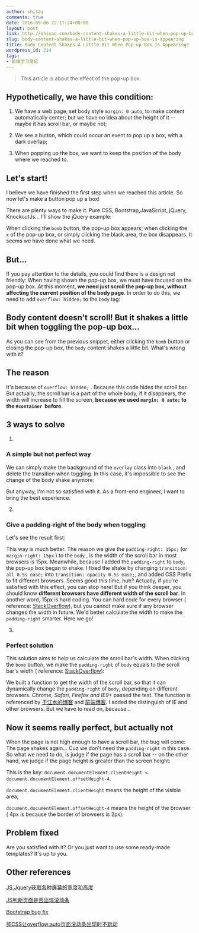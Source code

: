 ```yaml
---
author: shisaq
comments: true
date: 2016-09-06 22:17:24+00:00
layout: post
link: http://shisaq.com/body-content-shakes-a-little-bit-when-pop-up-box-is-appearing.html
slug: body-content-shakes-a-little-bit-when-pop-up-box-is-appearing
title: Body Content Shakes A Little Bit When Pop-up Box Is Appearing?
wordpress_id: 214
tags:
- 前端学习笔记
---
```


<blockquote>This article is about the effect of the pop-up box.</blockquote>





## Hypothetically, we have this condition:







  1. We have a web page, set body style `margin: 0 auto`, to make content automatically center; but we have no idea about the height of it -- maybe it has scroll bar, or maybe not;


  2. We see a button, which could occur an event to pop up a box, with a dark overlap;


  3. When popping up the box, we want to keep the position of the body where we reached to.





## Let's start!



I believe we have finished the first step when we reached this article. So now let's make a button pop up a box!

There are plenty ways to make it. Pure CSS, Bootstrap,JavaScript, jQuery, KnockoutJs... I'll show the jQuery example:



When clicking the `bomb` button, the pop-up box appears; when clicking the `x` of the pop-up box, or simply clicking the black area, the box disappears. It seems we have done what we need.



## But...



If you pay attention to the details, you could find there is a design not friendly: When having shown the pop-up box, we must have focused on the pop-up box. At this moment, **we need just scroll the pop-up box, without affecting the current position of the body page**. In order to do this, we need to add `overflow: hidden;` to the `body` tag:





## Body content doesn't scroll! But it shakes a little bit when toggling the pop-up box...



As you can see from the previous snippet, either clicking the `bomb` button or closing the pop-up box, the `body` content shakes a little bit. What's wrong with it?



## The reason



It's because of `overflow: hidden;` . Because this code hides the scroll bar. But actually, the scroll bar is a part of the whole body, if it disappears, the width will increase to fill the screen, **because we used `margin: 0 auto;` to the `#container`  before**.



## 3 ways to solve






    
  1. 


### A simple but not perfect way


We can simply make the background of the `overlay` class into `black` , and delete the transition when toggling. In this case, it's impossible to see the change of the body shake anymore:

But anyway, I'm not so satisfied with it. As a front-end engineer, I want to bring the best experience.

    
  2. 


### Give a padding-right of the body when toggling


Let's see the result first:

This way is much better. The reason we give the `padding-right: 15px;` (or `margin-right: 15px` ) to the `body` , is the width of the scroll bar in most browsers is 15px. Meanwhile, because I added the `padding-right` to `body`, the pop-up box began to shake. I fixed the shake by changing `transition: all 0.5s ease;` into `transition: opacity 0.5s ease;`, and added CSS Prefix to fit different browsers.
Seems good this time, huh? Actually, if you're satisfied with this effect, you can stop here! But if you think deeper, you should know **different browsers have different width of the scroll bar**. In another word, 15px is hard coding. You can hard code for every browser ( reference: [StackOverflow](http://stackoverflow.com/questions/30099310/how-to-fix-background-content-shaking-issue-on-desktop-browser-triggered-by-scro)), but you cannot make sure if any browser changes the width in future. We'd better calculate the width to make the `padding-right` smarter. Here we go!

    
  3. 


### Perfect solution


This solution aims to help us calculate the scroll bar's width. When clicking the `bomb` button, we make the `padding-right` of `body` equals to the scroll bar's width ( reference: [StackOverflow](http://stackoverflow.com/a/19960528/5769598)):

We built a function to get the width of the scroll bar, so that it can dynamically change the `padding-right` of `body`, depending on different browsers. _Chrome, Safari, Firefox and IE9+_ passed the test. The function is referenced by [于江水的博客](http://yujiangshui.com/review-how-to-make-popup-mask-effect/) and [前端博客](http://qianduanblog.com/post/js-learning-40-get-scrollbar-width.html). I added the distinguish of IE and other browsers. But we have to read on, because...





## Now it seems really perfect, but actually not



When the page is not high enough to have a scroll bar, the bug will come: The page shakes again... Cuz we don't need the `padding-right` in this case. So what we need to do, is judge if the page has a scroll bar -- on the other hand, we judge if the page height is greater than the screen height:



This is the key: `document.documentElement.clientHeight < document.documentElement.offsetHeight-4`.

`document.documentElement.clientHeight` means the height of the visible area;

`document.documentElement.offsetHeight-4` means the height of the browser ( 4px is because the border of browsers is 2px).



## Problem fixed



Are you satisfied with it? Or you just want to use some ready-made templates? It's up to you.



## Other references



[JS,Jquery获取各种屏幕的宽度和高度](https://segmentfault.com/a/1190000000728046)



[JS判断页面是否出现滚动条](http://www.cnblogs.com/yazdao/archive/2010/12/06/1897742.html)





[Bootstrap bug fix](https://github.com/twbs/bootstrap/pull/13103/files)



[纯CSS让overflow:auto页面滚动条出现时不跳动](http://www.zhangxinxu.com/wordpress/2015/01/css-page-scrollbar-toggle-center-no-jumping/)
